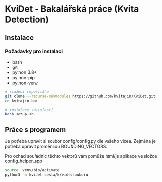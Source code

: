 # KviDet - Bakalářská práce (Kvita Detection)

## Instalace

### Požadavky pro instalaci
* bash
* git
* python 3.8+
* python-pip
* python-venv

```bash
# stažení repozitáře
git clone --recurse-submodules https://github.com/kvitajin/KviDet.git
cd kvitajin-bak

# instalace závislostí
bash setup.sh
```

## Práce s programem

Je potřeba upravit si soubor config/config.py dle vašeho videa. Zejména je potřeba upravit proměnnou BOUNDING_VECTORS.

Pro odhad souřadnic těchto vektorů vám pomůže html/js aplikace ve složce config_helper_app

```bash
source .venv/bin/activate
python3 -m kvidet cesta/k/videosouboru
```
